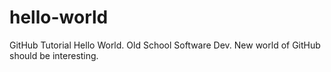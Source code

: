 # hello-world
GitHub Tutorial Hello World.
Old School Software Dev.  New world of GitHub should be interesting.

